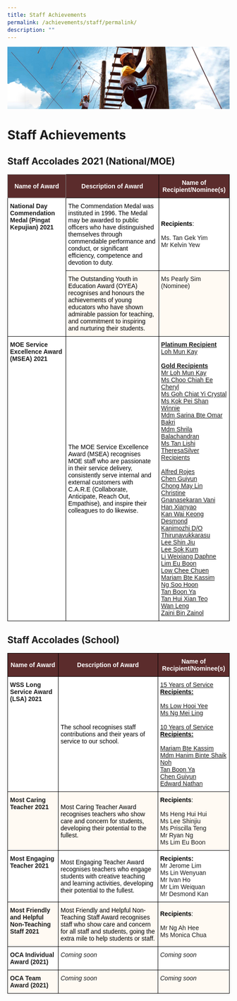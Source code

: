 ```yaml
---
title: Staff Achievements
permalink: /achievements/staff/permalink/
description: ""
---
```

![](/images/achievements.jpg)

Staff Achievements
==================

Staff Accolades 2021 (National/MOE)
-----------------------------------

<style type="text/css">
.tg  {border-collapse:collapse;border-spacing:0;}
.tg td{border-color:black;border-style:solid;border-width:1px;font-family:Arial, sans-serif;font-size:14px;
  overflow:hidden;padding:10px 5px;word-break:normal;}
.tg th{border-color:black;border-style:solid;border-width:1px;font-family:Arial, sans-serif;font-size:14px;
  font-weight:normal;overflow:hidden;padding:10px 5px;word-break:normal;}
.tg .tg-n304{background-color:#5B2C2C;color:#FFF;font-weight:bold;text-align:center;vertical-align:middle}
.tg .tg-yst8{background-color:#FFF;text-align:left;text-decoration:underline;vertical-align:top}
.tg .tg-xvsk{background-color:#FFFAF3;text-align:left;vertical-align:middle}
.tg .tg-1xbg{background-color:#FFFAF3;text-align:left;vertical-align:top}
.tg .tg-l8xp{background-color:#5B2C2C;border-color:inherit;color:#FFF;font-weight:bold;text-align:center;vertical-align:middle}
.tg .tg-dgl5{background-color:#FFF;font-weight:bold;text-align:left;vertical-align:top}
.tg .tg-zr06{background-color:#FFF;text-align:left;vertical-align:middle}
</style>
<table class="tg">
<thead>
  <tr>
    <th class="tg-l8xp"><span style="font-weight:bold;color:#FFF;background-color:#5B2C2C">Name of Award</span></th>
    <th class="tg-n304"><span style="font-weight:bold;color:#FFF;background-color:#5B2C2C">Description of Award</span></th>
    <th class="tg-n304"><span style="font-weight:bold;color:#FFF;background-color:#5B2C2C">Name of Recipient/Nominee(s)</span></th>
  </tr>
</thead>
<tbody>
  <tr>
    <td class="tg-dgl5" rowspan="2">National Day Commendation Medal (Pingat Kepujian) 2021</td>
    <td class="tg-zr06"><span style="color:#000;background-color:#FFF">The Commendation Medal was instituted in 1996. The Medal may be awarded to public officers who have distinguished themselves through commendable performance and conduct, or significant efficiency, competence and devotion to duty.</span></td>
    <td class="tg-zr06"><span style="font-weight:bold;color:#000;background-color:#FFF">Recipients</span><span style="color:#000;background-color:#FFF">:</span><br><br>Ms. Tan Gek Yim <br>Mr Kelvin Yew</td>
  </tr>
  <tr>
    <td class="tg-xvsk"><span style="color:#000;background-color:#FFFAF3">The Outstanding Youth in Education Award (OYEA) recognises and honours the achievements of young educators who have shown admirable passion for teaching, and commitment to inspiring and nurturing their students.</span></td>
    <td class="tg-1xbg">Ms Pearly Sim (Nominee)</td>
  </tr>
  <tr>
    <td class="tg-dgl5">MOE Service Excellence Award (MSEA) 2021</td>
    <td class="tg-zr06"><span style="color:#000;background-color:#FFF">The MOE Service Excellence Award (MSEA) recognises MOE staff who are passionate in their service delivery, consistently serve internal and external customers with C.A.R.E (Collaborate, Anticipate, Reach Out, Empathise), and inspire their colleagues to do likewise.</span></td>
    <td class="tg-yst8"><span style="font-weight:bold">Platinum Recipient</span><br>Loh Mun Kay<br><br><span style="font-weight:bold">Gold Recipients</span><br>Mr Loh Mun Kay <br>Ms Choo Chiah Ee Cheryl <br>Ms Goh Chiat Yi Crystal <br>Ms Kok Pei Shan Winnie <br>Mdm Sarina Bte Omar Bakri <br>Mdm Shrila Balachandran <br>Ms Tan Lishi TheresaSilver Recipients<br><br>Alfred Rojes <br>Chen Guiyun <br>Chong May Lin Christine<br>Gnanasekaran Vani <br>Han Xianyao <br>Kan Wai Keong Desmond<br>Kanimozhi D/O Thirunavukkarasu <br>Lee Shin Jiu <br>Lee Sok Kum <br>Li Weixiang Daphne <br>Lim Eu Boon <br>Low Chee Chuen <br>Mariam Bte Kassim <br>Ng Soo Hoon <br>Tan Boon Ya <br>Tan Hui Xian Teo<br> Wan Leng <br>Zaini Bin Zainol</td>
  </tr>
</tbody>
</table>

Staff Accolades (School)
------------------------

<style type="text/css">
.tg  {border-collapse:collapse;border-spacing:0;}
.tg td{border-color:black;border-style:solid;border-width:1px;font-family:Arial, sans-serif;font-size:14px;
  overflow:hidden;padding:10px 5px;word-break:normal;}
.tg th{border-color:black;border-style:solid;border-width:1px;font-family:Arial, sans-serif;font-size:14px;
  font-weight:normal;overflow:hidden;padding:10px 5px;word-break:normal;}
.tg .tg-9ldn{background-color:#FFFAF3;font-style:italic;text-align:left;vertical-align:top}
.tg .tg-n304{background-color:#5B2C2C;color:#FFF;font-weight:bold;text-align:center;vertical-align:middle}
.tg .tg-yst8{background-color:#FFF;text-align:left;text-decoration:underline;vertical-align:top}
.tg .tg-xvsk{background-color:#FFFAF3;text-align:left;vertical-align:middle}
.tg .tg-1547{background-color:#FFF;font-style:italic;text-align:left;vertical-align:top}
.tg .tg-dgl5{background-color:#FFF;font-weight:bold;text-align:left;vertical-align:top}
.tg .tg-zr06{background-color:#FFF;text-align:left;vertical-align:middle}
.tg .tg-tmat{background-color:#FFFAF3;font-weight:bold;text-align:left;vertical-align:top}
</style>
<table class="tg">
<thead>
  <tr>
    <th class="tg-n304"><span style="font-weight:bold;color:#FFF;background-color:#5B2C2C">Name of Award</span></th>
    <th class="tg-n304"><span style="font-weight:bold;color:#FFF;background-color:#5B2C2C">Description of Award</span></th>
    <th class="tg-n304"><span style="font-weight:bold;color:#FFF;background-color:#5B2C2C">Name of Recipient/Nominee(s)</span></th>
  </tr>
</thead>
<tbody>
  <tr>
    <td class="tg-dgl5">WSS Long Service Award (LSA) 2021</td>
    <td class="tg-zr06"><span style="color:#000;background-color:#FFF">The school recognises staff contributions and their years of service to our school.</span></td>
    <td class="tg-yst8">15 Years of Service <br><span style="font-weight:bold;color:#000;background-color:#FFF">Recipients:</span><br><br>Ms Low Hooi Yee <br>Ms Ng Mei Ling <br><br>10 Years of Service <br><span style="font-weight:bold;color:#000;background-color:#FFF">Recipients:</span><br><br>Mariam Bte Kassim <br>Mdm Hanim Binte Shaik Noh <br>Tan Boon Ya <br>Chen Guiyun <br>Edward Nathan</td>
  </tr>
  <tr>
    <td class="tg-tmat">Most Caring Teacher 2021</td>
    <td class="tg-xvsk"><span style="color:#000;background-color:#FFFAF3">Most Caring Teacher Award recognises teachers who show care and concern for students, developing their potential to the fullest.</span></td>
    <td class="tg-xvsk"><span style="font-weight:bold;color:#000;background-color:#FFFAF3">Recipients</span><span style="color:#000;background-color:#FFFAF3">:</span><br><br>Ms Heng Hui Hui <br>Ms Lee Shinjiu <br>Ms Priscilla Teng <br>Mr Ryan Ng <br>Ms Lim Eu Boon</td>
  </tr>
  <tr>
    <td class="tg-dgl5">Most Engaging Teacher 2021</td>
    <td class="tg-zr06"><span style="color:#000;background-color:#FFF">Most Engaging Teacher Award recognises teachers who engage students with creative teaching and learning activities, developing their potential to the fullest.</span></td>
    <td class="tg-zr06"><span style="font-weight:bold;color:#000;background-color:#FFF">Recipients:</span><br>Mr Jerome Lim <br>Ms Lin Wenyuan <br>Mr Ivan Ho <br>Mr Lim Weiquan <br>Mr Desmond Kan</td>
  </tr>
  <tr>
    <td class="tg-tmat">Most Friendly and Helpful Non-Teaching Staff 2021</td>
    <td class="tg-xvsk"><span style="color:#000;background-color:#FFFAF3">Most Friendly and Helpful Non-Teaching Staff Award recognises staff who show care and concern for all staff and students, going the extra mile to help students or staff.</span></td>
    <td class="tg-xvsk"><span style="font-weight:bold;color:#000;background-color:#FFFAF3">Recipients</span><span style="color:#000;background-color:#FFFAF3">:</span><br><br>Mr Ng Ah Hee <br>Ms Monica Chua</td>
  </tr>
  <tr>
    <td class="tg-dgl5">OCA Individual Award (2021)</td>
    <td class="tg-1547">Coming soon</td>
    <td class="tg-1547">Coming soon</td>
  </tr>
  <tr>
    <td class="tg-tmat">OCA Team Award (2021)</td>
    <td class="tg-9ldn">Coming soon</td>
    <td class="tg-9ldn">Coming soon</td>
  </tr>
</tbody>
</table>